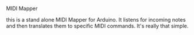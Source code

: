 MIDI Mapper

this is a stand alone MIDI Mapper for Arduino.  It listens for incoming notes and then translates them to specific MIDI commands.  It's really that simple.  
